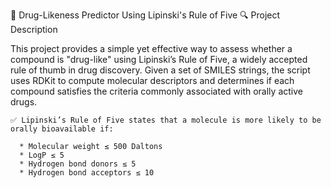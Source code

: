 🧪 Drug-Likeness Predictor Using Lipinski's Rule of Five
🔍 Project Description

This project provides a simple yet effective way to assess whether a compound is "drug-like" using Lipinski’s Rule of Five, a widely accepted rule of thumb in drug discovery. Given a set of SMILES strings, the script uses RDKit to compute molecular descriptors and determines if each compound satisfies the criteria commonly associated with orally active drugs.

    ✅ Lipinski’s Rule of Five states that a molecule is more likely to be orally bioavailable if:

      * Molecular weight ≤ 500 Daltons
      * LogP ≤ 5
      * Hydrogen bond donors ≤ 5
      * Hydrogen bond acceptors ≤ 10
